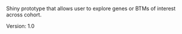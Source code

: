 Shiny prototype that allows user to explore genes or BTMs of interest across cohort.

Version: 1.0

